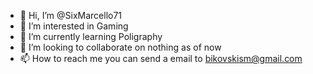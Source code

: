 - 👋 Hi, I’m @SixMarcello71
- 👀 I’m interested in Gaming
- 🌱 I’m currently learning Poligraphy
- 💞️ I’m looking to collaborate on nothing as of now
- 📫 How to reach me you can send a email to bikovskism@gmail.com

<!---
SixMarcello71/SixMarcello71 is a ✨ special ✨ repository because its `README.md` (this file) appears on your GitHub profile.
You can click the Preview link to take a look at your changes.
--->
